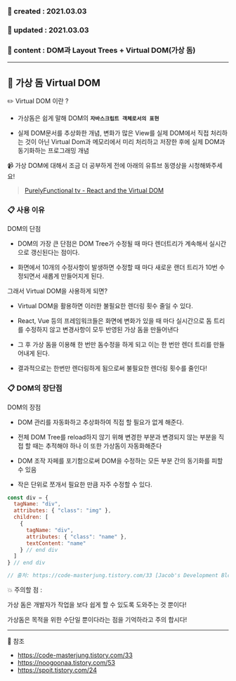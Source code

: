 ### 📅 created : 2021.03.03
### 📅 updated : 2021.03.03
### 📝 content : DOM과 Layout Trees + Virtual DOM(가상 돔)

---

## 📝 가상 돔 Virtual DOM

✏️ Virtual DOM 이란 ?

-  가상돔은 쉽게 말해 DOM의 **`자바스크립트 객체로서의 표현`**

- 실제 DOM문서를 추상화한 개념, 변화가 많은 View를 실제 DOM에서 직접 처리하는 것이 아닌 Virtual Dom과 메모리에서 미리 처리하고 저장한 후에 실제 DOM과 동기화하는 프로그래밍 개념

📹 가상 DOM에 대해서 조금 더 공부하게 전에 아래의 유튜브 동영상을 시청해봐주세요!

> [PurelyFunctional tv - React and the Virtual DOM](https://www.youtube.com/watch?v=BYbgopx44vo)

### 📋 사용 이유

DOM의 단점 
- DOM의 가장 큰 단점은 DOM Tree가 수정될 때 마다 렌더트리가 계속해서 실시간으로 갱신된다는 점이다.

- 화면에서 10개의 수정사항이 발생하면 수정할 때 마다 새로운 랜더 트리가 10번 수정되면서 새롭게 만들어지게 된다.

그래서 Virtual DOM을 사용하게 되면?
- Virtual DOM을 활용하면 이러한 불필요한 렌더링 횟수 줄일 수 있다.
- React, Vue 등의 프레임워크들은 화면에 변화가 있을 때 마다 실시간으로 돔 트리를 수정하지 않고 변경사항이 모두 반영된 가상 돔을 만들어낸다
- 그 후 가상 돔을 이용해 한 번만 돔수정을 하게 되고 이는 한 번만 렌더 트리를 만들어내게 된다.

- 결과적으로는 한번만 렌더링하게 됨으로써 불필요한 렌더링 횟수를 줄인다!

### 📋 DOM의 장단점
DOM의 장점

- DOM 관리를 자동화하고 추상화하여 직접 할 필요가 없게 해준다.

- 전체 DOM Tree를 reload하지 않기 위해 변경한 부분과 변경되지 않는 부분을 직접 할 때는 추적해야 하나 이 또한 가상돔이 자동화해준다

- DOM 조작 자페를 포기함으로써 DOM을 수정하는 모든 부분 간의 동기화를 피할 수 있음

- 작은 단위로 쪼개서 필요한 만큼 자주 수정할 수 있다.
```js
const div = { 
  tagName: "div", 
  attributes: { "class": "img" },
  children: [
    { 
      tagName: "div",
      attributes: { "class": "name" },
      textContent: "name" 
    } // end div 
  ] 
} // end div

// 출처: https://code-masterjung.tistory.com/33 [Jacob's Development Blog]
```

💥 주의할 점 : 

가상 돔은 개발자가 작업을 보다 쉽게 할 수 있도록 도와주는 것 뿐이다!

가상돔은 목적을 위한 수단일 뿐이다라는 점을 기억하라고 주의 합시다!

---

📰 참조

- https://code-masterjung.tistory.com/33
- https://noogoonaa.tistory.com/53 
- https://spoit.tistory.com/24
